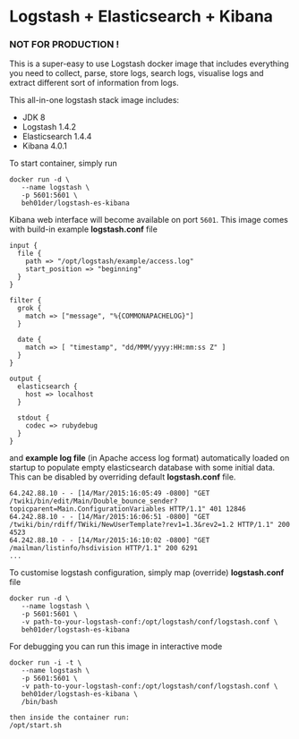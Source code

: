 # Logstash + Elasticsearch + Kibana

### NOT FOR PRODUCTION !

This is a super-easy to use Logstash docker image that includes everything you need to collect, parse, store logs, search logs, visualise logs and extract different sort of information from logs.

This all-in-one logstash stack image includes:

* JDK 8
* Logstash 1.4.2
* Elasticsearch 1.4.4
* Kibana 4.0.1

To start container, simply run

```
docker run -d \
   --name logstash \
   -p 5601:5601 \
   beh01der/logstash-es-kibana
```

Kibana web interface will become available on port ```5601```.
This image comes with build-in example **logstash.conf** file

```
input { 
  file {
    path => "/opt/logstash/example/access.log"  
    start_position => "beginning"	    
  }
} 

filter {
  grok {
    match => ["message", "%{COMMONAPACHELOG}"]
  }
  
  date { 
    match => [ "timestamp", "dd/MMM/yyyy:HH:mm:ss Z" ]
  }
}

output { 
  elasticsearch { 
    host => localhost 
  } 
  
  stdout {
    codec => rubydebug
  }
}
```

and **example log file** (in Apache access log format) automatically loaded on startup to populate empty elasticsearch database with some initial data. This can be disabled by overriding default **logstash.conf** file.

```
64.242.88.10 - - [14/Mar/2015:16:05:49 -0800] "GET /twiki/bin/edit/Main/Double_bounce_sender?topicparent=Main.ConfigurationVariables HTTP/1.1" 401 12846
64.242.88.10 - - [14/Mar/2015:16:06:51 -0800] "GET /twiki/bin/rdiff/TWiki/NewUserTemplate?rev1=1.3&rev2=1.2 HTTP/1.1" 200 4523
64.242.88.10 - - [14/Mar/2015:16:10:02 -0800] "GET /mailman/listinfo/hsdivision HTTP/1.1" 200 6291
...
```

To customise logstash configuration, simply map (override) **logstash.conf** file

```
docker run -d \
   --name logstash \
   -p 5601:5601 \
   -v path-to-your-logstash-conf:/opt/logstash/conf/logstash.conf \
   beh01der/logstash-es-kibana
```

For debugging you can run this image in interactive mode

```
docker run -i -t \
   --name logstash \
   -p 5601:5601 \
   -v path-to-your-logstash-conf:/opt/logstash/conf/logstash.conf \
   beh01der/logstash-es-kibana \
   /bin/bash

then inside the container run:
/opt/start.sh
```
